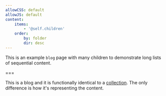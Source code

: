 ```yaml
---
allowCSS: default
allowJS: default
content:
    items:
        - '@self.children'
    order:
        by: folder
        dir: desc
---
```


This is an example `blog` page with many children to demonstrate long lists of sequential content.

===

This is a blog and it is functionally identical to a [collection](../collection).  The only difference is how it's representing the content.
